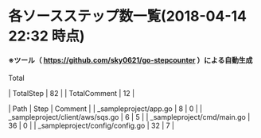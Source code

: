 # 各ソースステップ数一覧(2018-04-14 22:32 時点)

#### ※ツール（ https://github.com/sky0621/go-stepcounter ）による自動生成

Total

| TotalStep | 82 |
| TotalComment | 12 |

| Path | Step | Comment |
| _sampleproject/app.go | 8 | 0 |
| _sampleproject/client/aws/sqs.go | 6 | 5 |
| _sampleproject/cmd/main.go | 36 | 0 |
| _sampleproject/config/config.go | 32 | 7 |



